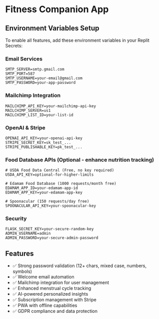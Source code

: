 
# Fitness Companion App

## Environment Variables Setup

To enable all features, add these environment variables in your Replit Secrets:

### Email Services
```
SMTP_SERVER=smtp.gmail.com
SMTP_PORT=587
SMTP_USERNAME=your-email@gmail.com
SMTP_PASSWORD=your-app-password
```

### Mailchimp Integration
```
MAILCHIMP_API_KEY=your-mailchimp-api-key
MAILCHIMP_SERVER=us1
MAILCHIMP_LIST_ID=your-list-id
```

### OpenAI & Stripe
```
OPENAI_API_KEY=your-openai-api-key
STRIPE_SECRET_KEY=sk_test_...
STRIPE_PUBLISHABLE_KEY=pk_test_...
```

### Food Database APIs (Optional - enhance nutrition tracking)
```
# USDA Food Data Central (Free, no key required)
USDA_API_KEY=optional-for-higher-limits

# Edamam Food Database (1000 requests/month free)
EDAMAM_APP_ID=your-edamam-app-id
EDAMAM_APP_KEY=your-edamam-app-key

# Spoonacular (150 requests/day free)
SPOONACULAR_API_KEY=your-spoonacular-key
```

### Security
```
FLASK_SECRET_KEY=your-secure-random-key
ADMIN_USERNAME=admin
ADMIN_PASSWORD=your-secure-admin-password
```

## Features

- ✅ Strong password validation (12+ chars, mixed case, numbers, symbols)
- ✅ Welcome email automation
- ✅ Mailchimp integration for user management
- ✅ Enhanced menstrual cycle tracking
- ✅ AI-powered personalized insights
- ✅ Subscription management with Stripe
- ✅ PWA with offline capabilities
- ✅ GDPR compliance and data protection
